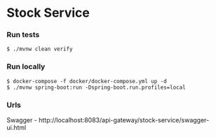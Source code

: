 # Stock Service

### Run tests
`$ ./mvnw clean verify`

### Run locally
```shell
$ docker-compose -f docker/docker-compose.yml up -d
$ ./mvnw spring-boot:run -Dspring-boot.run.profiles=local
```

### Urls
Swagger - http://localhost:8083/api-gateway/stock-service/swagger-ui.html